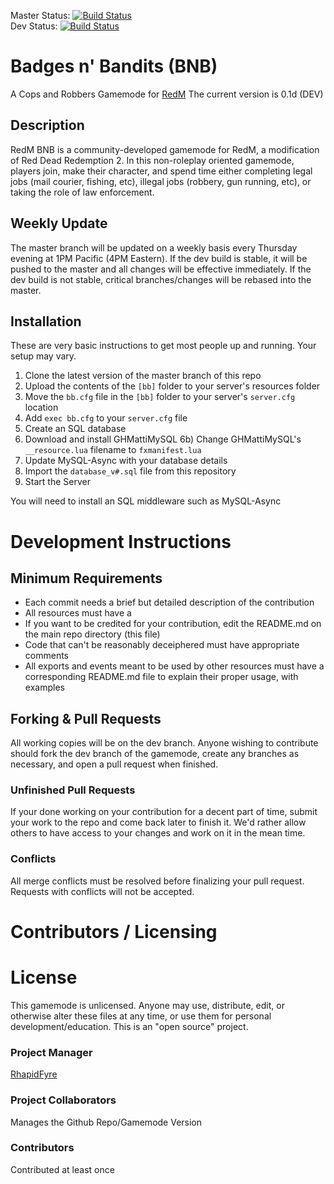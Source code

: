 Master Status: [![Build Status](https://travis-ci.com/rhapidfyre/Badges-n-Bandits.svg?branch=master)](https://travis-ci.com/rhapidfyre/Badges-n-Bandits)  
Dev Status: [![Build Status](https://travis-ci.com/rhapidfyre/Badges-n-Bandits.svg?branch=dev)](https://travis-ci.com/rhapidfyre/Badges-n-Bandits)

# Badges n' Bandits (BNB)
A Cops and Robbers Gamemode for [RedM](https://redm.gg/)
The current version is 0.1d (DEV)

## Description
RedM BNB is a community-developed gamemode for RedM, a modification of Red Dead Redemption 2. In this non-roleplay oriented gamemode, players join, make their character, and spend time either completing legal jobs (mail courier, fishing, etc), illegal jobs (robbery, gun running, etc), or taking the role of law enforcement.

## Weekly Update
The master branch will be updated on a weekly basis every Thursday evening at 1PM Pacific (4PM Eastern).
If the dev build is stable, it will be pushed to the master and all changes will be effective immediately.
If the dev build is not stable, critical branches/changes will be rebased into the master.

## Installation
These are very basic instructions to get most people up and running. Your setup may vary.
1) Clone the latest version of the master branch of this repo
2) Upload the contents of the `[bb]` folder to your server's resources folder
3) Move the `bb.cfg` file in the `[bb]` folder to your server's `server.cfg` location
4) Add `exec bb.cfg` to your `server.cfg` file
5) Create an SQL database
6) Download and install GHMattiMySQL
6b) Change GHMattiMySQL's `__resource.lua` filename to `fxmanifest.lua`
7) Update MySQL-Async with your database details
8) Import the `database_v#.sql` file from this repository
9) Start the Server

You will need to install an SQL middleware such as MySQL-Async

# Development Instructions

## Minimum Requirements
- Each commit needs a brief but detailed description of the contribution
- All resources must have a
- If you want to be credited for your contribution, edit the README.md on the main repo directory (this file)
- Code that can't be reasonably deceiphered must have appropriate comments
- All exports and events meant to be used by other resources must have a corresponding README.md file to explain their proper usage, with examples

## Forking & Pull Requests
All working copies will be on the dev branch. Anyone wishing to contribute should fork the dev branch of the gamemode, create any branches as necessary, and open a pull request when finished.

### Unfinished Pull Requests
If your done working on your contribution for a decent part of time, submit your work to the repo and come back later to finish it. We'd rather allow others to have access to your changes and work on it in the mean time.

### Conflicts
All merge conflicts must be resolved before finalizing your pull request.
Requests with conflicts will not be accepted.

# Contributors / Licensing

# License
This gamemode is unlicensed. Anyone may use, distribute, edit, or otherwise alter these files at any time, or use them for personal development/education. This is an "open source" project.

### Project Manager
[RhapidFyre](https://github.com/rhapidfyre)

### Project Collaborators
Manages the Github Repo/Gamemode Version

### Contributors
Contributed at least once
